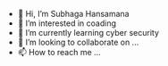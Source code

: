 - 👋 Hi, I’m Subhaga Hansamana
- 👀 I’m interested in coading
- 🌱 I’m currently learning cyber security
- 💞️ I’m looking to collaborate on ...
- 📫 How to reach me ...

<!---
Subhaga2000/Subhaga2000 is a ✨ special ✨ repository because its `README.md` (this file) appears on your GitHub profile.
You can click the Preview link to take a look at your changes.
--->
